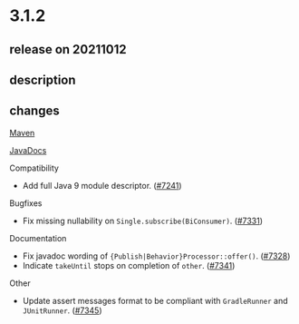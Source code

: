 # 3.1.2

## release on 20211012

## description

## changes

<a href="http://search.maven.org/#artifactdetails%7Cio.reactivex.rxjava3%7Crxjava%7C3.1.2%7C" rel="nofollow">Maven</a>

<a href="http://reactivex.io/RxJava/3.x/javadoc/3.1.2" rel="nofollow">JavaDocs</a>

Compatibility

* Add full Java 9 module descriptor. (<a href="https://github.com/ReactiveX/RxJava/issues/7241" data-hovercard-type="pull_request" data-hovercard-url="/ReactiveX/RxJava/pull/7241/hovercard">#7241</a>)

Bugfixes

* Fix missing nullability on <code>Single.subscribe(BiConsumer)</code>. (<a href="https://github.com/ReactiveX/RxJava/issues/7331" data-hovercard-type="pull_request" data-hovercard-url="/ReactiveX/RxJava/pull/7331/hovercard">#7331</a>)

Documentation

* Fix javadoc wording of <code>{Publish|Behavior}Processor::offer()</code>. (<a href="https://github.com/ReactiveX/RxJava/issues/7328" data-hovercard-type="pull_request" data-hovercard-url="/ReactiveX/RxJava/pull/7328/hovercard">#7328</a>)
* Indicate <code>takeUntil</code> stops on completion of <code>other</code>. (<a href="https://github.com/ReactiveX/RxJava/issues/7341" data-hovercard-type="pull_request" data-hovercard-url="/ReactiveX/RxJava/pull/7341/hovercard">#7341</a>)

Other

* Update assert messages format to be compliant with <code>GradleRunner</code> and <code>JUnitRunner</code>. (<a href="https://github.com/ReactiveX/RxJava/issues/7345" data-hovercard-type="pull_request" data-hovercard-url="/ReactiveX/RxJava/pull/7345/hovercard">#7345</a>)

